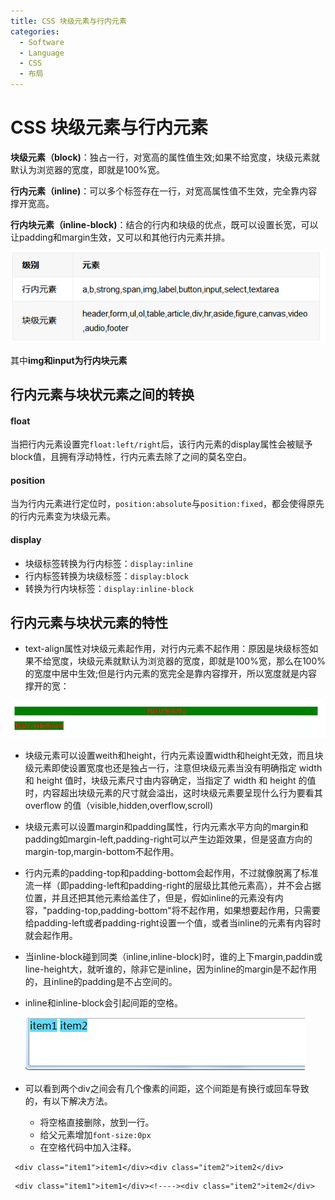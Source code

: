 ```yaml
---
title: CSS 块级元素与行内元素
categories:
  - Software
  - Language
  - CSS
  - 布局
---
```

# CSS 块级元素与行内元素

**块级元素（block)**：独占一行，对宽高的属性值生效;如果不给宽度，块级元素就默认为浏览器的宽度，即就是100%宽。

**行内元素（inline)**：可以多个标签存在一行，对宽高属性值不生效，完全靠内容撑开宽高。

**行内块元素（inline-block)**：结合的行内和块级的优点，既可以设置长宽，可以让padding和margin生效，又可以和其他行内元素并排。

![](https://raw.githubusercontent.com/LuShan123888/Files/main/Pictures/2021-02-23-2020-12-10-bVbbW3s-20200915182549386.png)

其中**img和input为行内块元素**

## 行内元素与块状元素之间的转换

#### float

当把行内元素设置完`float:left/right`后，该行内元素的display属性会被赋予block值，且拥有浮动特性，行内元素去除了之间的莫名空白。

#### position

 当为行内元素进行定位时，`position:absolute`与`position:fixed`，都会使得原先的行内元素变为块级元素。

#### display

- 块级标签转换为行内标签：`display:inline`
- 行内标签转换为块级标签：`display:block`
- 转换为行内块标签：`display:inline-block`

## 行内元素与块状元素的特性

- text-align属性对块级元素起作用，对行内元素不起作用：原因是块级标签如果不给宽度，块级元素就默认为浏览器的宽度，即就是100%宽，那么在100%的宽度中居中生效;但是行内元素的宽完全是靠内容撑开，所以宽度就是内容撑开的宽：

![](https://raw.githubusercontent.com/LuShan123888/Files/main/Pictures/2021-02-23-2020-12-10-bVbbW3I-20200915182549403.png)

- 块级元素可以设置weith和height，行内元素设置width和height无效，而且块级元素即使设置宽度也还是独占一行，注意但块级元素当没有明确指定 width 和 height 值时，块级元素尺寸由内容确定，当指定了 width 和 height 的值时，内容超出块级元素的尺寸就会溢出，这时块级元素要呈现什么行为要看其 overflow 的值（visible,hidden,overflow,scroll)

- 块级元素可以设置margin和padding属性，行内元素水平方向的margin和padding如margin-left,padding-right可以产生边距效果，但是竖直方向的margin-top,margin-bottom不起作用。

- 行内元素的padding-top和padding-bottom会起作用，不过就像脱离了标准流一样（即padding-left和padding-right的层级比其他元素高），并不会占据位置，并且还把其他元素给盖住了，但是，假如inline的元素没有内容，"padding-top,padding-bottom"将不起作用，如果想要起作用，只需要给padding-left或者padding-right设置一个值，或者当inline的元素有内容时就会起作用。

- 当inline-block碰到同类（inline,inline-block)时，谁的上下margin,paddin或line-height大，就听谁的，除非它是inline，因为inline的margin是不起作用的，且inline的padding是不占空间的。

- inline和inline-block会引起间距的空格。

    ![](https://raw.githubusercontent.com/LuShan123888/Files/main/Pictures/2021-02-23-2020-12-10-bVbbW4l.png)

- 可以看到两个div之间会有几个像素的间距，这个间距是有换行或回车导致的，有以下解决方法。

    - 将空格直接删除，放到一行。
    - 给父元素增加`font-size:0px`
    - 在空格代码中加入注释。

```
 <div class="item1">item1</div><div class="item2">item2</div>
```

```
 <div class="item1">item1</div><!----><div class="item2">item2</div>
```
